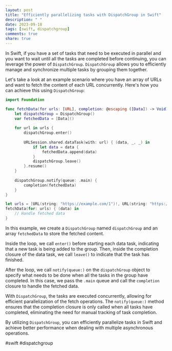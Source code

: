 ```yaml
---
layout: post
title: "Efficiently parallelizing tasks with DispatchGroup in Swift"
description: " "
date: 2023-09-18
tags: [swift, dispatchgroup]
comments: true
share: true
---
```


In Swift, if you have a set of tasks that need to be executed in parallel and you want to wait until all the tasks are completed before continuing, you can leverage the power of `DispatchGroup`. `DispatchGroup` allows you to efficiently manage and synchronize multiple tasks by grouping them together.

Let's take a look at an example scenario where you have an array of URLs and want to fetch the content of each URL concurrently. Here's how you can achieve this using `DispatchGroup`:

```swift
import Foundation

func fetchData(for urls: [URL], completion: @escaping ([Data]) -> Void) {
    let dispatchGroup = DispatchGroup()
    var fetchedData = [Data]()
    
    for url in urls {
        dispatchGroup.enter()
        
        URLSession.shared.dataTask(with: url) { (data, _, _) in
            if let data = data {
                fetchedData.append(data)
            }
            dispatchGroup.leave()
        }.resume()
    }
    
    dispatchGroup.notify(queue: .main) {
        completion(fetchedData)
    }
}

let urls = [URL(string: "https://example.com/1")!, URL(string: "https://example.com/2")!, URL(string: "https://example.com/3")!]
fetchData(for: urls) { (data) in
    // Handle fetched data
}
```

In this example, we create a `DispatchGroup` named `dispatchGroup` and an array `fetchedData` to store the fetched content. 

Inside the loop, we call `enter()` before starting each data task, indicating that a new task is being added to the group. Then, inside the completion closure of the data task, we call `leave()` to indicate that the task has finished.

After the loop, we call `notify(queue:)` on the `dispatchGroup` object to specify what needs to be done when all the tasks in the group have completed. In this case, we pass the `.main` queue and call the `completion` closure to handle the fetched data.

With `DispatchGroup`, the tasks are executed concurrently, allowing for efficient parallelization of the fetch operations. The `notify(queue:)` method ensures that the completion closure is only called when all tasks have completed, eliminating the need for manual tracking of task completion.

By utilizing `DispatchGroup`, you can efficiently parallelize tasks in Swift and achieve better performance when dealing with multiple asynchronous operations.

#swift #dispatchgroup